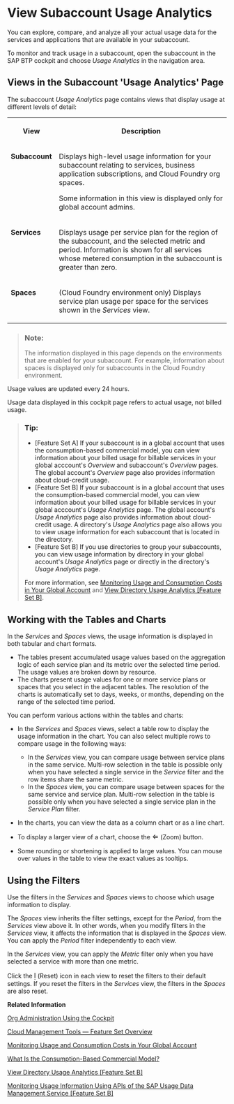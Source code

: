 <!-- loio8f4d9db9ecb34b08865c2c7a61d7719f -->

<link rel="stylesheet" type="text/css" href="../css/sap-icons.css"/>

# View Subaccount Usage Analytics

You can explore, compare, and analyze all your actual usage data for the services and applications that are available in your subaccount.

To monitor and track usage in a subaccount, open the subaccount in the SAP BTP cockpit and choose *Usage Analytics* in the navigation area.



<a name="loio8f4d9db9ecb34b08865c2c7a61d7719f__section_xyh_sjc_tdb"/>

## Views in the Subaccount 'Usage Analytics' Page

The subaccount *Usage Analytics* page contains views that display usage at different levels of detail:


<table>
<tr>
<th valign="top">

View



</th>
<th valign="top">

Description



</th>
</tr>
<tr>
<td valign="top">

 **Subaccount** 



</td>
<td valign="top">

Displays high-level usage information for your subaccount relating to services, business application subscriptions, and Cloud Foundry org spaces.

Some information in this view is displayed only for global account admins.



</td>
</tr>
<tr>
<td valign="top">

 **Services** 



</td>
<td valign="top">

Displays usage per service plan for the region of the subaccount, and the selected metric and period. Information is shown for all services whose metered consumption in the subaccount is greater than zero.



</td>
</tr>
<tr>
<td valign="top">

 **Spaces** 



</td>
<td valign="top">

\(Cloud Foundry environment only\) Displays service plan usage per space for the services shown in the *Services* view.



</td>
</tr>
</table>

> ### Note:  
> The information displayed in this page depends on the environments that are enabled for your subaccount. For example, information about spaces is displayed only for subaccounts in the Cloud Foundry environment.

Usage values are updated every 24 hours.

Usage data displayed in this cockpit page refers to actual usage, not billed usage.

> ### Tip:  
> -   \[Feature Set A\] If your subaccount is in a global account that uses the consumption-based commercial model, you can view information about your billed usage for billable services in your global acccount's *Overview* and subaccount's *Overview* pages. The global account's *Overview* page also provides information about cloud-credit usage.
> -   \[Feature Set B\] If your subaccount is in a global account that uses the consumption-based commercial model, you can view information about your billed usage for billable services in your global acccount's *Usage Analytics* page. The global account's *Usage Analytics* page also provides information about cloud-credit usage. A directory's *Usage Analytics* page also allows you to view usage information for each subaccount that is located in the directory.
> -   \[Feature Set B\] If you use directories to group your subaccounts, you can view usage information by directory in your global account's *Usage Analytics* page or directly in the directory's *Usage Analytics* page.
> 
> For more information, see [Monitoring Usage and Consumption Costs in Your Global Account](monitoring-usage-and-consumption-costs-in-your-global-account-de6f0db.md) and [View Directory Usage Analytics \[Feature Set B\]](view-directory-usage-analytics-feature-set-b-a287782.md).



<a name="loio8f4d9db9ecb34b08865c2c7a61d7719f__section_ynm_hd4_tdb"/>

## Working with the Tables and Charts

In the *Services* and *Spaces* views, the usage information is displayed in both tabular and chart formats.

-   The tables present accumulated usage values based on the aggregation logic of each service plan and its metric over the selected time period. The usage values are broken down by resource.
-   The charts present usage values for one or more service plans or spaces that you select in the adjacent tables. The resolution of the charts is automatically set to days, weeks, or months, depending on the range of the selected time period.

You can perform various actions within the tables and charts:

-   In the *Services* and *Spaces* views, select a table row to display the usage information in the chart. You can also select multiple rows to compare usage in the following ways:
    -   In the *Services* view, you can compare usage between service plans in the same service. Multi-row selection in the table is possible only when you have selected a single service in the *Service* filter and the row items share the same metric.
    -   In the *Spaces* view, you can compare usage between spaces for the same service and service plan. Multi-row selection in the table is possible only when you have selected a single service plan in the *Service Plan* filter.

-   In the charts, you can view the data as a column chart or as a line chart.
-   To display a larger view of a chart, choose the <span style="font-size:16px;"><span class="SAP-icons"></span></span> \(Zoom\) button.
-   Some rounding or shortening is applied to large values. You can mouse over values in the table to view the exact values as tooltips.



<a name="loio8f4d9db9ecb34b08865c2c7a61d7719f__section_bqr_pd4_tdb"/>

## Using the Filters

Use the filters in the *Services* and *Spaces* views to choose which usage information to display.

The *Spaces* view inherits the filter settings, except for the *Period*, from the *Services* view above it. In other words, when you modify filters in the *Services* view, it affects the information that is displayed in the *Spaces* view. You can apply the *Period* filter independently to each view.

In the *Services* view, you can apply the *Metric* filter only when you have selected a service with more than one metric.

Click the <span style="font-size:16px;"><span class="SAP-icons"></span></span> \(Reset\) icon in each view to reset the filters to their default settings. If you reset the filters in the *Services* view, the filters in the *Spaces* are also reset.

**Related Information**  


[Org Administration Using the Cockpit](org-administration-using-the-cockpit-c4c25cc.md "In the Cloud Foundry enviroment, manage orgs, spaces and space quota plans using the SAP BTP cockpit.")

[Cloud Management Tools — Feature Set Overview](../10_concepts/cloud-management-tools-feature-set-overview-caf4e4e.md "Cloud management tools represent the group of technologies designed for managing SAP BTP.")

[Monitoring Usage and Consumption Costs in Your Global Account](monitoring-usage-and-consumption-costs-in-your-global-account-de6f0db.md "In a global account that uses the consumption-based commercial model, you can monitor the usage of billed services and your consumption costs in the SAP BTP cockpit.")

[What Is the Consumption-Based Commercial Model?](../10_concepts/what-is-the-consumption-based-commercial-model-7047eb4.md "With the consumption-based model, your organization purchases an entitlement to all current and future SAP BTP services that are eligible for this model. Throughout the duration of your contract, you have complete flexibility to turn services on and off and to switch between services as your business requires.")

[View Directory Usage Analytics \[Feature Set B\]](view-directory-usage-analytics-feature-set-b-a287782.md "You can explore, compare, and analyze all your actual usage data for the services and applications that are available in your directory.")

[Monitoring Usage Information Using APIs of the SAP Usage Data Management Service \[Feature Set B\]](monitoring-usage-information-using-apis-bf2b304-md "Provides information about using the Resource Consumption APIs of the SAP Usage Data Management service for SAP BTP for gathering, storing, and making usage information available for all services and applications in all regions in a cloud deployment. This information is for the purpose of central analysis, reporting, and license auditing.")

